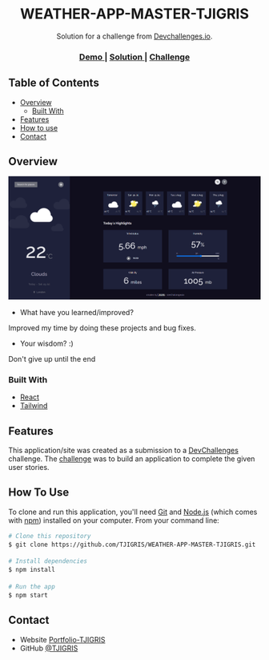 <!-- Please update value in the {}  -->

<h1 align="center">WEATHER-APP-MASTER-TJIGRIS</h1>

<div align="center">
   Solution for a challenge from  <a href="http://devchallenges.io" target="_blank">Devchallenges.io</a>.
</div>

<div align="center">
  <h3>
    <a href="https://gleeful-salmiakki-5ff1cd.netlify.app">
      Demo
    </a>
    <span> | </span>
    <a href="https://github.com/TJIGRIS/WEATHER-APP-MASTER-TJIGRIS.git">
      Solution
    </a>
    <span> | </span>
    <a href="https://devchallenges.io/challenges/3JFYedSOZqAxYuOCNmYD">
      Challenge
    </a>
  </h3>
</div>

<!-- TABLE OF CONTENTS -->

## Table of Contents

- [Overview](#overview)
  - [Built With](#built-with)
- [Features](#features)
- [How to use](#how-to-use)
- [Contact](#contact)

<!-- OVERVIEW -->

## Overview

![screenshot](./src/assets/page.png)

<!-- - Where can I see your demo?

You just have to add tasks in the form

- What was your experience?

I was able to create very good components and make the most of my capabilities by learning a new trick with the react-router-dom library. -->

- What have you learned/improved?

Improved my time by doing these projects and bug fixes.

- Your wisdom? :)

Don't give up until the end

### Built With

<!-- This section should list any major frameworks that you built your project using. Here are a few examples.-->

- [React](https://reactjs.org/)
- [Tailwind](https://tailwindcss.com/)

## Features

<!-- List the features of your application or follow the template. Don't share the figma file here :) -->

This application/site was created as a submission to a [DevChallenges](https://devchallenges.io/challenges) challenge. The [challenge](https://devchallenges.io/challenges/3JFYedSOZqAxYuOCNmYD) was to build an application to complete the given user stories.

## How To Use

<!-- Example: -->

To clone and run this application, you'll need [Git](https://git-scm.com) and [Node.js](https://nodejs.org/en/download/) (which comes with [npm](http://npmjs.com)) installed on your computer. From your command line:

```bash
# Clone this repository
$ git clone https://github.com/TJIGRIS/WEATHER-APP-MASTER-TJIGRIS.git

# Install dependencies
$ npm install

# Run the app
$ npm start
```

## Contact

- Website [Portfolio-TJIGRIS](https://{tjigris.github.io/porfolio/})
- GitHub [@TJIGRIS](https://{github.com/TJIGRIS})
